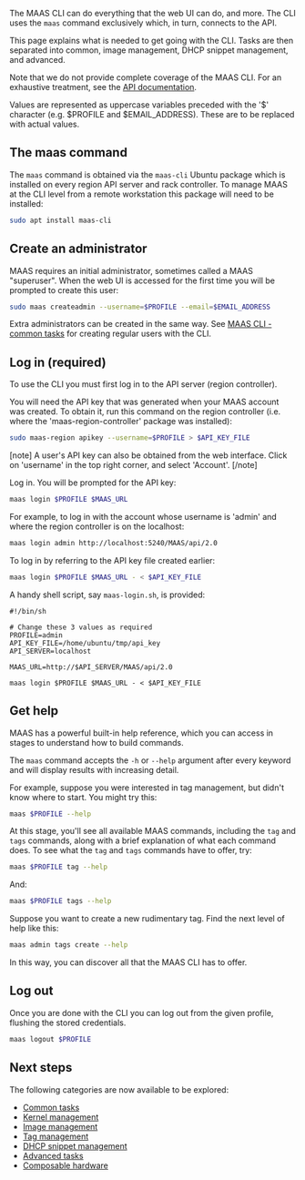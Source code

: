 <!--
Todo:
- Foldouts cannot be used with syntax highlighting: https://git.io/v14BR (affects all CLI pages)
-->
The MAAS CLI can do everything that the web UI can do, and more. The CLI uses the `maas` command exclusively which, in turn, connects to the API.

This page explains what is needed to get going with the CLI. Tasks are then separated into common, image management, DHCP snippet management, and advanced.

Note that we do not provide complete coverage of the MAAS CLI. For an exhaustive treatment, see the [API documentation](api.md).

Values are represented as uppercase variables preceded with the '$' character (e.g. $PROFILE and $EMAIL_ADDRESS). These are to be replaced with actual values.

## The maas command

The `maas` command is obtained via the `maas-cli` Ubuntu package which is installed on every region API server and rack controller. To manage MAAS at the CLI level from a remote workstation this package will need to be installed:

``` bash
sudo apt install maas-cli
```

## Create an administrator

MAAS requires an initial administrator, sometimes called a MAAS "superuser". When the web UI is accessed for the first time you will be prompted to create this user:

``` bash
sudo maas createadmin --username=$PROFILE --email=$EMAIL_ADDRESS
```

Extra administrators can be created in the same way. See [MAAS CLI - common tasks](manage-cli-common.md#create-a-regular-user) for creating regular users with the CLI.

## Log in (required)

To use the CLI you must first log in to the API server (region controller).

You will need the API key that was generated when your MAAS account was created. To obtain it, run this command on the region controller (i.e. where the 'maas-region-controller' package was installed):

``` bash
sudo maas-region apikey --username=$PROFILE > $API_KEY_FILE
```

[note] A user's API key can also be obtained from the web interface. Click on 'username' in the top right corner, and select 'Account'. [/note]

Log in. You will be prompted for the API key:

``` bash
maas login $PROFILE $MAAS_URL
```

For example, to log in with the account whose username is 'admin' and where the region controller is on the localhost:

``` bash
maas login admin http://localhost:5240/MAAS/api/2.0
```

To log in by referring to the API key file created earlier:

``` bash
maas login $PROFILE $MAAS_URL - < $API_KEY_FILE
```

A handy shell script, say `maas-login.sh`, is provided:

``` no-highlight
#!/bin/sh

# Change these 3 values as required 
PROFILE=admin
API_KEY_FILE=/home/ubuntu/tmp/api_key
API_SERVER=localhost

MAAS_URL=http://$API_SERVER/MAAS/api/2.0

maas login $PROFILE $MAAS_URL - < $API_KEY_FILE
```

## Get help

MAAS has a powerful built-in help reference, which you can access in stages to understand how to build commands.

The `maas` command accepts the `-h` or `--help` argument after every keyword and will display results with increasing detail.

For example, suppose you were interested in tag management, but didn't know where to start. You might try this:

``` bash
maas $PROFILE --help
```

At this stage, you'll see all available MAAS commands, including the `tag` and `tags` commands, along with a brief explanation of what each command does. To see what the `tag` and `tags` commands have to offer, try:

``` bash
maas $PROFILE tag --help
```

And:

``` bash
maas $PROFILE tags --help
```

Suppose you want to create a new rudimentary tag. Find the next level of help like this:

``` bash
maas admin tags create --help
```

In this way, you can discover all that the MAAS CLI has to offer.

## Log out

Once you are done with the CLI you can log out from the given profile, flushing the stored credentials.

``` bash
maas logout $PROFILE
```

## Next steps

The following categories are now available to be explored:

-   [Common tasks](manage-cli-common.md)
-   [Kernel management](manage-cli-kernels.md)
-   [Image management](manage-cli-images.md)
-   [Tag management](manage-cli-tags.md)
-   [DHCP snippet management](manage-cli-dhcp-snippets.md)
-   [Advanced tasks](manage-cli-advanced.md)
-   [Composable hardware](manage-cli-comp-hw.md)

<!-- LINKS -->

